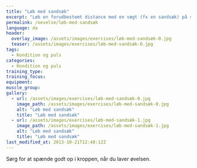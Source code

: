 ```yaml
---
title: "Løb med sandsæk"
excerpt: "Løb en forudbestemt distance med en vægt (fx en sandsæk) på skulderen."
permalink: /oevelse/løb-med-sandsæk
language: da
header:
  overlay_image: /assets/images/exercises/løb-med-sandsæk-0.jpg
  teaser: /assets/images/exercises/løb-med-sandsæk-0.jpg
tags:
  - Kondition og puls
categories:
  - Kondition og puls
training_type: 
training_focus: 
equipment:
muscle_group:
gallery:
  - url: /assets/images/exercises/løb-med-sandsæk-0.jpg
    image_path: /assets/images/exercises/løb-med-sandsæk-0.jpg
    alt: "Løb med sandsæk"
    title: "Løb med sandsæk"
  - url: /assets/images/exercises/løb-med-sandsæk-1.jpg
    image_path: /assets/images/exercises/løb-med-sandsæk-1.jpg
    alt: "Løb med sandsæk"
    title: "Løb med sandsæk"
last_modified_at: 2013-10-21T12:48:12Z
---
```


Sørg for at spænde godt op i kroppen, når du laver øvelsen.

